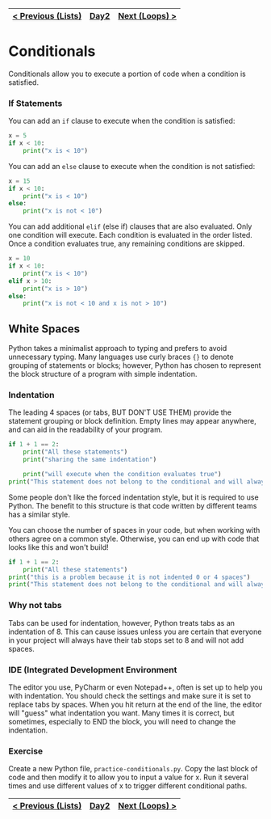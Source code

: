 | [< Previous (Lists)](Lists.md) | [Day2](../README.md) | [Next (Loops) >](Loops.md) |
|--------------------------------|----------------------|----------------------------|

# Conditionals

Conditionals allow you to execute a portion of code when a condition is satisfied.

### If Statements

You can add an `if` clause to execute when the condition is satisfied:

```python
x = 5
if x < 10:
    print("x is < 10")
```

You can add an `else` clause to execute when the condition is not satisfied:

```python
x = 15
if x < 10:
    print("x is < 10")
else:
    print("x is not < 10")
```

You can add additional `elif` (else if) clauses that are also evaluated. Only one condition
will execute. Each condition is evaluated in the order listed. Once a condition evaluates
true, any remaining conditions are skipped.

```python
x = 10
if x < 10:
    print("x is < 10")
elif x > 10:
    print("x is > 10")
else:
    print("x is not < 10 and x is not > 10")
```

## White Spaces

Python takes a minimalist approach to typing and prefers to avoid unnecessary typing.
Many languages use curly braces `{}` to denote grouping of statements or blocks;
however, Python has chosen to represent the block structure of a program with simple indentation.

### Indentation

The leading 4 spaces (or tabs, BUT DON'T USE THEM) provide the statement grouping or block definition.
Empty lines may appear anywhere, and can aid in the readability of your program.

```python
if 1 + 1 == 2:
    print("All these statements")
    print("sharing the same indentation")

    print("will execute when the condition evaluates true")
print("This statement does not belong to the conditional and will always execute")
```

Some people don't like the forced indentation style, but it is required to use Python.
The benefit to this structure is that code written by different teams has a similar style.

You can choose the number of spaces in your code, but when working with others agree on a common style. Otherwise, you
can end up with code that looks like this and won't build!

```python
if 1 + 1 == 2:
    print("All these statements")
print("this is a problem because it is not indented 0 or 4 spaces")
print("This statement does not belong to the conditional and will always execute")
```

### Why not tabs

Tabs can be used for indentation, however, Python treats tabs as an indentation of 8. This can cause issues unless you
are certain that everyone in your project will always have their tab stops set to 8 and will not add spaces.

### IDE (Integrated Development Environment

The editor you use, PyCharm or even Notepad++, often is set up to help you with indentation. You should check the
settings and make sure it is set to replace tabs by spaces. When you hit return at the end of the line, the editor
will "guess" what indentation you want. Many times it is correct, but sometimes, especially to END the block, you will
need to change the indentation.

### Exercise

Create a new Python file, `practice-conditionals.py`. Copy the last block of code and then modify it to allow you to input
a value for x. Run it several times and use different values of x to trigger different conditional paths.

| [< Previous (Lists)](Lists.md) | [Day2](../README.md) | [Next (Loops) >](Loops.md) |
|--------------------------------|----------------------|----------------------------|
